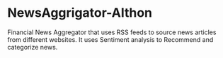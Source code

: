 # NewsAggrigator-AIthon
Financial News Aggregator that uses RSS feeds to source news articles from different websites. It uses Sentiment analysis to Recommend and categorize news. 
